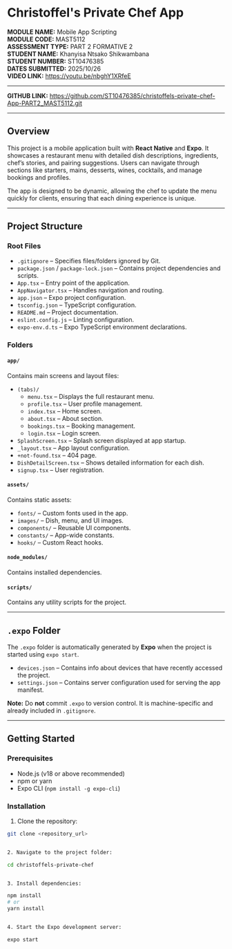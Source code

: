 # Christoffel's Private Chef App

**MODULE NAME:**  Mobile App Scripting  
**MODULE CODE:**  MAST5112  
**ASSESSMENT TYPE:** PART 2 FORMATIVE 2  
**STUDENT NAME:** Khanyisa Ntsako Shikwambana  
**STUDENT NUMBER:** ST10476385  
**DATES SUBMITTED:**  2025/10/26  
**VIDEO LINK:**   https://youtu.be/nbghY1XRfeE

---
**GITHUB LINK:**  https://github.com/ST10476385/christoffels-private-chef-App-PART2_MAST5112.git

---

## Overview
This project is a mobile application built with **React Native** and **Expo**. It showcases a restaurant menu with detailed dish descriptions, ingredients, chef’s stories, and pairing suggestions. Users can navigate through sections like starters, mains, desserts, wines, cocktails, and manage bookings and profiles.

The app is designed to be dynamic, allowing the chef to update the menu quickly for clients, ensuring that each dining experience is unique.

---

## Project Structure

### Root Files
- `.gitignore` – Specifies files/folders ignored by Git.  
- `package.json` / `package-lock.json` – Contains project dependencies and scripts.  
- `App.tsx` – Entry point of the application.  
- `AppNavigator.tsx` – Handles navigation and routing.  
- `app.json` – Expo project configuration.  
- `tsconfig.json` – TypeScript configuration.  
- `README.md` – Project documentation.  
- `eslint.config.js` – Linting configuration.  
- `expo-env.d.ts` – Expo TypeScript environment declarations.

### Folders

#### `app/`
Contains main screens and layout files:
- `(tabs)/`
  - `menu.tsx` – Displays the full restaurant menu.
  - `profile.tsx` – User profile management.
  - `index.tsx` – Home screen.
  - `about.tsx` – About section.
  - `bookings.tsx` – Booking management.
  - `login.tsx` – Login screen.
- `SplashScreen.tsx` – Splash screen displayed at app startup.
- `_layout.tsx` – App layout configuration.
- `+not-found.tsx` – 404 page.
- `DishDetailScreen.tsx` – Shows detailed information for each dish.
- `signup.tsx` – User registration.

#### `assets/`
Contains static assets:
- `fonts/` – Custom fonts used in the app.
- `images/` – Dish, menu, and UI images.
- `components/` – Reusable UI components.
- `constants/` – App-wide constants.
- `hooks/` – Custom React hooks.

#### `node_modules/`
Contains installed dependencies.

#### `scripts/`
Contains any utility scripts for the project.

---

## `.expo` Folder
The `.expo` folder is automatically generated by **Expo** when the project is started using `expo start`.

- `devices.json` – Contains info about devices that have recently accessed the project.  
- `settings.json` – Contains server configuration used for serving the app manifest.

**Note:** Do **not** commit `.expo` to version control. It is machine-specific and already included in `.gitignore`.

---

## Getting Started

### Prerequisites
- Node.js (v18 or above recommended)  
- npm or yarn  
- Expo CLI (`npm install -g expo-cli`)

### Installation
1. Clone the repository:  
```bash
git clone <repository_url>


2. Navigate to the project folder:

cd christoffels-private-chef


3. Install dependencies:

npm install
# or
yarn install


4. Start the Expo development server:

expo start

